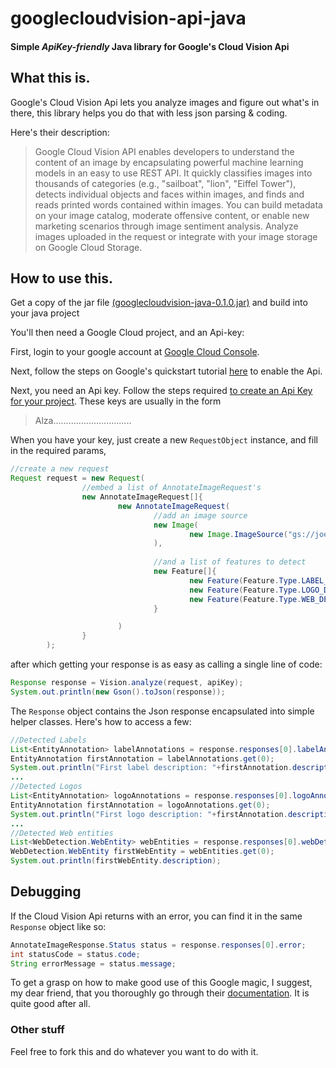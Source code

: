 # googlecloudvision-api-java
#### Simple *ApiKey-friendly* Java library for Google's Cloud Vision Api

## What this is.

Google's Cloud Vision Api lets you analyze images and figure out what's in there, this library helps you do that with 
less json parsing & coding.

Here's their description:

>Google Cloud Vision API enables developers to understand the content of an image by encapsulating powerful machine learning 
>models in an easy to use REST API. It quickly classifies images into thousands of categories 
>(e.g., "sailboat", "lion", "Eiffel Tower"), detects individual objects and faces within images, and finds and reads printed 
>words contained within images. You can build metadata on your image catalog, moderate offensive content, or enable new 
>marketing scenarios through image sentiment analysis. Analyze images uploaded in the request or integrate with your image 
>storage on Google Cloud Storage. 

## How to use this.

Get a copy of the jar file [(googlecloudvision-java-0.1.0.jar)](https://github.com/josephdalughut/googlecloudvision-api-java/raw/master/jar/googlecloudvision-java-0.1.0.jar) and build into your java project

You'll then need a Google Cloud project, and an Api-key:

First, login to your google account at [Google Cloud Console](https://console.cloud.google.com).

Next, follow the steps on Google's quickstart tutorial [here](https://cloud.google.com/vision/docs/before-you-begin) 
to enable the Api.

Next, you need an Api key. Follow the steps required [to create an Api Key for your project](https://support.google.com/cloud/answer/6158862?hl=en).
These keys are usually in the form
>Alza...............................

When you have your key, just create a new `RequestObject` instance, and fill in the required params,

```java
//create a new request
Request request = new Request(
                //embed a list of AnnotateImageRequest's
                new AnnotateImageRequest[]{
                        new AnnotateImageRequest(
                                //add an image source
                                new Image(
                                        new Image.ImageSource("gs://joey-ng.appspot.com/fruit-bowl-1600023_1920.jpg", null)
                                ),
                                
                                //and a list of features to detect
                                new Feature[]{
                                        new Feature(Feature.Type.LABEL_DETECTION),
                                        new Feature(Feature.Type.LOGO_DETECTION),
                                        new Feature(Feature.Type.WEB_DETECTION)
                                }

                        )
                }
        );
```
        
after which getting your response is as easy as calling a single line of code:

```java
Response response = Vision.analyze(request, apiKey);
System.out.println(new Gson().toJson(response));
```

The `Response` object contains the Json response encapsulated into simple helper classes. Here's how to access a few:

```java
//Detected Labels
List<EntityAnnotation> labelAnnotations = response.responses[0].labelAnnotations;
EntityAnnotation firstAnnotation = labelAnnotations.get(0);
System.out.println("First label description: "+firstAnnotation.description);
...
//Detected Logos
List<EntityAnnotation> logoAnnotations = response.responses[0].logoAnnotations;
EntityAnnotation firstAnnotation = logoAnnotations.get(0);
System.out.println("First logo description: "+firstAnnotation.description);
...
//Detected Web entities
List<WebDetection.WebEntity> webEntities = response.responses[0].webDetection.webEntities;
WebDetection.WebEntity firstWebEntity = webEntities.get(0);
System.out.println(firstWebEntity.description);

```
## Debugging

If the Cloud Vision Api returns with an error, you can find it in the same `Response` object like so:

```java
AnnotateImageResponse.Status status = response.responses[0].error;
int statusCode = status.code;
String errorMessage = status.message;
```

To get a grasp on how to make good use of this Google magic, I suggest, my dear friend, that you thoroughly go through their 
[documentation](https://cloud.google.com/vision/docs). It is quite good after all.

### Other stuff

Feel free to fork this and do whatever you want to do with it. 

